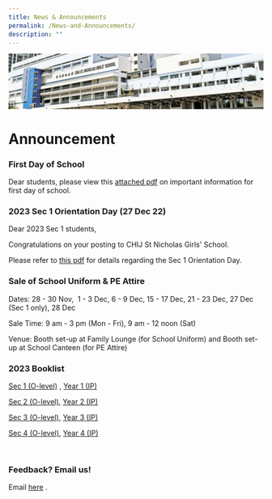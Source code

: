 ```yaml
---
title: News & Announcements
permalink: /News-and-Announcements/
description: ""
---
```

![](/images/Admissions_v2.jpg)


Announcement
============

### **First Day of School**

Dear students, please view this [attached pdf](/files/2023%20First%20Day%20of%20School%20Info%20.pdf) on important information for first day of school. 

### 2023 Sec 1 Orientation Day (27 Dec 22)

Dear 2023 Sec 1 students,

Congratulations on your posting to CHIJ St Nicholas Girls' School.

Please refer to [this pdf](http://chijstnicholasgirls-moe-edu-sg-admin.cwp.sg/qql/slot/u522/Pop-ups/2023%20Sec%201%20Posting%20Result.pdf "Info for 2023 Sec 1 ") for details regarding the Sec 1 Orientation Day.

### Sale of School Uniform & PE Attire

Dates: 28 - 30 Nov,  1 - 3 Dec, 6 - 9 Dec, 15 - 17 Dec, 21 - 23 Dec, 27 Dec (Sec 1 only), 28 Dec

Sale Time: 9 am - 3 pm (Mon - Fri), 9 am - 12 noon (Sat)

Venue: Booth set-up at Family Lounge (for School Uniform) and Booth set-up at School Canteen (for PE Attire)

### 2023 Booklist

[Sec 1 (O-level)](http://chijstnicholasgirls-moe-edu-sg-admin.cwp.sg/qql/slot/u570/School%20Info%20Hub/2023%20Booklist%20(Sec)/Sec%201%20O-Level%20booklist.pdf "Sec 1 (O-level) Booklist") , [Year 1 (IP)](http://chijstnicholasgirls-moe-edu-sg-admin.cwp.sg/qql/slot/u570/School%20Info%20Hub/2023%20Booklist%20(Sec)/Year%201%20IP%20booklist.pdf "Year 1 (IP) Booklist")

[Sec 2 (O-level)](http://chijstnicholasgirls-moe-edu-sg-admin.cwp.sg/qql/slot/u570/School%20Info%20Hub/2023%20Booklist%20(Sec)/Sec%202%20O-Level%20booklist.pdf "Sec 2 (O-level) Booklist"), [Year 2 (IP)](http://chijstnicholasgirls-moe-edu-sg-admin.cwp.sg/qql/slot/u570/School%20Info%20Hub/2023%20Booklist%20(Sec)/Year%202%20IP%20booklist.pdf "Year 2 (IP) Booklist")

[Sec 3 (O-level)](http://chijstnicholasgirls-moe-edu-sg-admin.cwp.sg/qql/slot/u570/School%20Info%20Hub/2023%20Booklist%20(Sec)/Sec%203%20O-Level%20booklist.pdf "Sec 3 (O-level) Booklist"), [Year 3 (IP)](http://chijstnicholasgirls-moe-edu-sg-admin.cwp.sg/qql/slot/u570/School%20Info%20Hub/2023%20Booklist%20(Sec)/Year%203%20IP%20booklist.pdf "Year 3 (IP) Booklist")

[Sec 4 (O-level)](http://chijstnicholasgirls-moe-edu-sg-admin.cwp.sg/qql/slot/u570/School%20Info%20Hub/2023%20Booklist%20(Sec)/Sec%204%20O-Level%20booklist.pdf "Sec 4 (O-level) Booklist"), [Year 4 (IP)](http://chijstnicholasgirls-moe-edu-sg-admin.cwp.sg/qql/slot/u570/School%20Info%20Hub/2023%20Booklist%20(Sec)/Year%204%20IP%20booklist.pdf "Year 4 (IP) Booklist")

 [](http://chijstnicholasgirls-moe-edu-sg-admin.cwp.sg/qql/slot/u570/School%20Info%20Hub/2023%20Booklist%20(Sec)/Year%204%20IP%20booklist.pdf "Year 4 (IP) Booklist")

### Feedback? Email us!

Email [here](mailto:chijsng_sec@moe.edu.sg) .